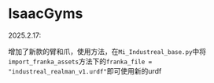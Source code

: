 # IsaacGyms

2025.2.17:

增加了新款的臂和爪，使用方法，在`Mi_Industreal_base.py`中将`import_franka_assets`方法下的`franka_file = "industreal_realman_v1.urdf"`即可使用新的urdf
